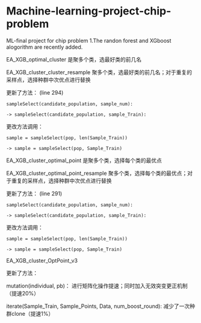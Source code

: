 # Machine-learning-project-chip-problem
ML-final project for chip problem
1.The randon forest and XGboost alogorithm are recently added.

EA_XGB_optimal_cluster 是聚多个类，选最好类的前几名

EA_XGB_cluster_cluster_resample 聚多个类，选最好类的前几名；对于重复的采样点，选择种群中次优点进行替换

  更新了方法： (line 294)
  
    sampleSelect(candidate_population, sample_num): 
    
    -> sampleSelect(candidate_population, sample_Train):
    
  更改方法调用：
  
    sample = sampleSelect(pop, len(Sample_Train)) 
    
    -> sample = sampleSelect(pop, Sample_Train) 


EA_XGB_cluster_optimal_point 是聚多个类，选择每个类的最优点 

EA_XGB_cluster_optimal_point_resample 聚多个类，选择每个类的最优点；对于重复的采样点，选择种群中次优点进行替换 

  更新了方法： (line 291)
  
    sampleSelect(candidate_population, sample_num): 
    
    -> sampleSelect(candidate_population, sample_Train):
    
  更改方法调用：
  
    sample = sampleSelect(pop, len(Sample_Train)) 
    
    -> sample = sampleSelect(pop, Sample_Train) 

EA_XGB_cluster_OptPoint_v3

  更新了方法：
  
  mutation(individual, pb)： 进行矩阵化操作提速；同时加入无效突变更正机制（提速20%）
  
  iterate(Sample_Train, Sample_Points, Data, num_boost_round): 减少了一次种群clone（提速1%）
